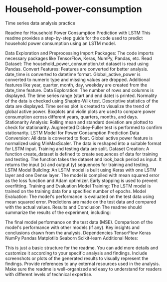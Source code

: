 # Household-power-consumption
Time series data analysis practice

Readme for Household Power Consumption Prediction with LSTM
This readme provides a step-by-step guide for the code used to predict household power consumption using an LSTM model.

Data Exploration and Preprocessing
Import Packages: The code imports necessary packages like TensorFlow, Keras, NumPy, Pandas, etc.
Read Dataset: The household_power_consumption.txt dataset is read using Pandas.
Convert Features: Features are converted for better analysis.
date_time is converted to datetime format.
Global_active_power is converted to numeric type and missing values are dropped.
Additional features like year, quarter, month, day, weekday are created from the date_time feature.
Data Exploration:
The number of rows and columns is displayed.
The time series range (start and end date) is printed.
Normality of the data is checked using Shapiro-Wilk test.
Descriptive statistics of the data are displayed.
Time series plot is created to visualize the trend of global active power.
Boxplots and violin plots are used to compare power consumption across different years, quarters, months, and days.
Stationarity Analysis:
Rolling mean and standard deviation are plotted to check for stationarity.
Augmented Dickey-Fuller test is performed to confirm stationarity.
LSTM Model for Power Consumption Prediction
Data Conversion:
All data is converted to float.
Global active power feature is normalized using MinMaxScaler.
The data is reshaped into a suitable format for LSTM input.
Training and testing data are split.
Dataset Creation:
A function create_dataset is defined to create sequences of data for training and testing.
The function takes the dataset and look_back period as input.
It returns the input (x) and output (y) sequences for training and testing.
LSTM Model Building:
An LSTM model is built using Keras with one LSTM layer and one Dense layer.
The model is compiled with mean squared error as the loss function and Adam optimizer.
Early stopping is used to prevent overfitting.
Training and Evaluation
Model Training: The LSTM model is trained on the training data for a specified number of epochs.
Model Evaluation:
The model's performance is evaluated on the test data using mean squared error.
Predictions are made on the test data and compared with the actual values.
Results and Conclusion
The readme should summarize the results of the experiment, including:

The final model performance on the test data (MSE).
Comparison of the model's performance with other models (if any).
Key insights and conclusions drawn from the analysis.
Dependencies
TensorFlow
Keras
NumPy
Pandas
Matplotlib
Seaborn
Scikit-learn
Additional Notes:

This is just a basic structure for the readme. You can add more details and customize it according to your specific analysis and findings.
Include screenshots or plots of the generated results to visually represent the findings.
Provide references to any external resources used in the analysis.
Make sure the readme is well-organized and easy to understand for readers with different levels of technical expertise.
